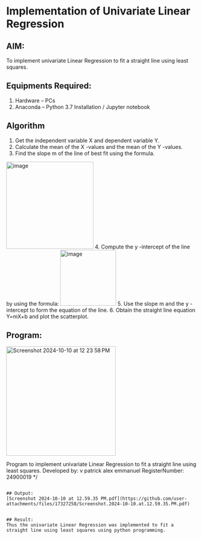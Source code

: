 # Implementation of Univariate Linear Regression
## AIM:
To implement univariate Linear Regression to fit a straight line using least squares.

## Equipments Required:
1. Hardware – PCs
2. Anaconda – Python 3.7 Installation / Jupyter notebook

## Algorithm
1. Get the independent variable X and dependent variable Y.
2. Calculate the mean of the X -values and the mean of the Y -values.
3. Find the slope m of the line of best fit using the formula. 
<img width="231" alt="image" src="https://user-images.githubusercontent.com/93026020/192078527-b3b5ee3e-992f-46c4-865b-3b7ce4ac54ad.png">
4. Compute the y -intercept of the line by using the formula:
<img width="148" alt="image" src="https://user-images.githubusercontent.com/93026020/192078545-79d70b90-7e9d-4b85-9f8b-9d7548a4c5a4.png">
5. Use the slope m and the y -intercept to form the equation of the line.
6. Obtain the straight line equation Y=mX+b and plot the scatterplot.

## Program:
<img width="290" alt="Screenshot 2024-10-10 at 12 23 58 PM" src="https://github.com/user-attachments/assets/d92fe823-33a4-4be2-83ab-a3240f2d07fa">

Program to implement univariate Linear Regression to fit a straight line using least squares.
Developed by: v patrick alex emmanuel 
RegisterNumber: 24900019 
*/
```

## Output:
[Screenshot 2024-10-10 at 12.59.35 PM.pdf](https://github.com/user-attachments/files/17327258/Screenshot.2024-10-10.at.12.59.35.PM.pdf)


## Result:
Thus the univariate Linear Regression was implemented to fit a straight line using least squares using python programming.
